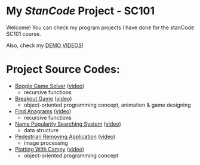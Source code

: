 # My *StanCode* Project - SC101

Welcome!
You can check my program projects I have done for the stanCode SC101 course. 

Also, check my [DEMO VIDEOS!](https://drive.google.com/drive/folders/1mmv2cp_O6Fej656MlPCyy_KMq-pSt5gE?usp=sharing)

# Project Source Codes:
- [Boggle Game Solver](https://github.com/zephyr-hhchung/MyStanCodeProject-SC101/tree/main/StanCodeProject/boggle_game_solver) ([video](https://drive.google.com/file/d/1PVeF6r1HUuGJYBnkds4jc7DMOCbUgRgD/view?usp=sharing))
  - recursive functions
- [Breakout Game](https://github.com/zephyr-hhchung/MyStanCodeProject-SC101/tree/main/StanCodeProject/breakout_game) ([video](https://drive.google.com/file/d/1y4NPWrP72WFJObjJ0YijZWiaNIAZxlx8/view?usp=sharing))
  - object-oriented programming concept, animation & game designing
- [Find Anagrams](https://github.com/zephyr-hhchung/MyStanCodeProject-SC101/tree/main/StanCodeProject/find_anagrams) ([video](https://drive.google.com/file/d/1DyO4s0q3UmE5i5yvkO_iZGQd3O1-1_RK/view?usp=sharing))
  - recursive functions
- [Name Popularity Searching System](https://github.com/zephyr-hhchung/MyStanCodeProject-SC101/tree/main/StanCodeProject/name_popularity_searching_system) ([video](https://drive.google.com/file/d/1WHBs1P0KF-sCOTPXyUB5skGz2__KvTvc/view?usp=sharing))
  - data structure
- [Pedestrian Removing Application](https://github.com/zephyr-hhchung/MyStanCodeProject-SC101/tree/main/StanCodeProject/pedestrian_removing_application) ([video](https://drive.google.com/file/d/1cvgs1mC5u4W0Oj9CpkTYQfEyTwyZVoEt/view?usp=sharing))
  - image processing
- [Plotting With Campy](https://github.com/zephyr-hhchung/MyStanCodeProject-SC101/tree/main/StanCodeProject/plotting_with_campy) ([video](https://drive.google.com/file/d/1E6rtIwivzwDZQq9ViOz3ACtl4BKb83U1/view?usp=sharing))
  - object-oriented programming concept



